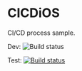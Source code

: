 # CICDiOS
CI/CD process sample.

Dev: ![Build status](https://build.appcenter.ms/v0.1/apps/353c188c-ab38-463e-8dca-1a0bbb368b68/branches/Dev/badge)

Test: [![Build status](https://build.appcenter.ms/v0.1/apps/f955fdf6-5f67-4abf-8ed1-1feb8a1a9b0c/branches/Test/badge)](https://appcenter.ms)
